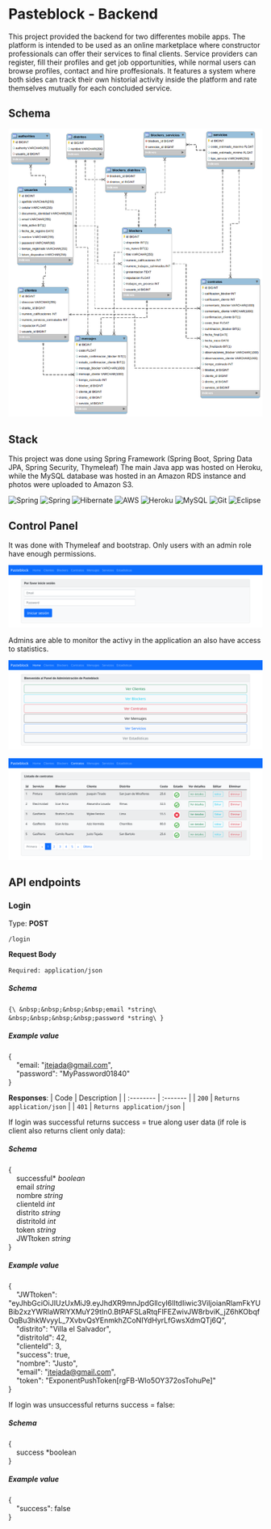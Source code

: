# Pasteblock - Backend

This project provided the backend for two differentes mobile apps.
The platform is intended to be used as an online marketplace where constructor professionals can offer their services to final clients.
Service providers can register, fill their profiles and get job opportunities, while normal users can browse profiles, contact and hire proffesionals.
It features a system where both sides can track their own historial activity inside the platform and rate themselves mutually for each concluded service.

## Schema

![Pasteblock Schema](https://github.com/Tomohiko10615/pasteblock/raw/main/schema.png)

## Stack

This project was done using Spring Framework (Spring Boot, Spring Data JPA, Spring Security, Thymeleaf)
The main Java app was hosted on Heroku, while the MySQL database was hosted in an Amazon RDS instance and photos were uploaded to Amazon S3.

![Spring](https://img.shields.io/badge/Java-ED8B00?style=for-the-badge&logo=java&logoColor=white)
![Spring](https://img.shields.io/badge/Spring-6DB33F?style=for-the-badge&logo=spring&logoColor=white)
![Hibernate](https://img.shields.io/badge/Hibernate-59666C?style=for-the-badge&logo=Hibernate&logoColor=white)
![AWS](https://img.shields.io/badge/Amazon_AWS-232F3E?style=for-the-badge&logo=amazon-aws&logoColor=white)
![Heroku](https://img.shields.io/badge/Heroku-430098?style=for-the-badge&logo=heroku&logoColor=white)
![MySQL](https://img.shields.io/badge/MySQL-00000F?style=for-the-badge&logo=mysql&logoColor=white)
![Git](https://img.shields.io/badge/GIT-E44C30?style=for-the-badge&logo=git&logoColor=white)
![Eclipse](https://img.shields.io/badge/Eclipse-2C2255?style=for-the-badge&logo=eclipse&logoColor=white)

## Control Panel

It was done with Thymeleaf and bootstrap. Only users with an admin role have enough permissions.

![Control Panel](https://github.com/Tomohiko10615/pasteblock/raw/main/control-panel.png)

Admins are able to monitor the activy in the application an also have access to statistics.

![Logged-in](https://github.com/Tomohiko10615/pasteblock/raw/main/logged-in.png)

![Contracts](https://github.com/Tomohiko10615/pasteblock/raw/main/contract.png)

## API endpoints

### **Login**

Type: **POST**
``` 
/login
```

**Request Body**

`Required: application/json`

##### Schema

`
{\
&nbsp;&nbsp;&nbsp;&nbsp;email *string\
&nbsp;&nbsp;&nbsp;&nbsp;password *string\
}
`

##### Example value

{\
&nbsp;&nbsp;&nbsp;&nbsp;"email: "jtejada@gmail.com",\
&nbsp;&nbsp;&nbsp;&nbsp;"password": "MyPassword01840"\
}

**Responses**:
| Code | Description     |
| :-------- | :------- |
| `200` | `Returns application/json` |
| `401` | `Returns application/json` |

If login was successful returns success = true along user data (if role is client also returns client only data):

##### Schema

{  
&nbsp;&nbsp;&nbsp;&nbsp;successful\* *boolean*    
&nbsp;&nbsp;&nbsp;&nbsp;email *string*  
&nbsp;&nbsp;&nbsp;&nbsp;nombre *string*  
&nbsp;&nbsp;&nbsp;&nbsp;clienteId *int*  
&nbsp;&nbsp;&nbsp;&nbsp;distrito *string*  
&nbsp;&nbsp;&nbsp;&nbsp;distritoId *int*  
&nbsp;&nbsp;&nbsp;&nbsp;token *string*  
&nbsp;&nbsp;&nbsp;&nbsp;JWTtoken *string*  
}

##### Example value

{\
    &nbsp;&nbsp;&nbsp;&nbsp;"JWTtoken": "eyJhbGciOiJIUzUxMiJ9.eyJhdXR9mnJpdGllcyI6IltdIiwic3ViIjoianRlamFkYUBib2xzYWRlaWRlYXMuY29tIn0.BtPAFSLaRtqFlFEZwivJW8rbviK_jZ6hKObqfOqBu3hkWvyyL_7XvbvQsYEnmkhZCoNIYdHyrLfGwsXdmQTj6Q",\
    &nbsp;&nbsp;&nbsp;&nbsp;"distrito": "Villa el Salvador",\
    &nbsp;&nbsp;&nbsp;&nbsp;"distritoId": 42,\
    &nbsp;&nbsp;&nbsp;&nbsp;"clienteId": 3,\
    &nbsp;&nbsp;&nbsp;&nbsp;"success": true,\
    &nbsp;&nbsp;&nbsp;&nbsp;"nombre": "Justo",\
    &nbsp;&nbsp;&nbsp;&nbsp;"email": "jtejada@gmail.com",\
    &nbsp;&nbsp;&nbsp;&nbsp;"token": "ExponentPushToken[rgFB-WIo5OY372osTohuPe]"\
}

If login was unsuccessful returns success = false:

##### Schema

{\
&nbsp;&nbsp;&nbsp;&nbsp;success *boolean\
}

##### Example value

{\
    &nbsp;&nbsp;&nbsp;&nbsp;"success": false\
}



